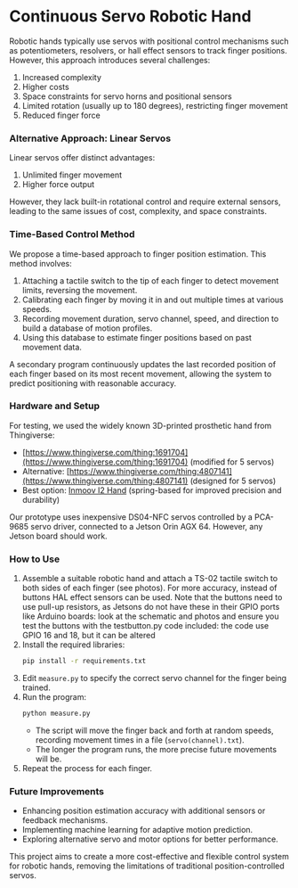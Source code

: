 # Continuous Servo Robotic Hand

Robotic hands typically use servos with positional control mechanisms such as potentiometers, resolvers, or hall effect sensors to track finger positions. However, this approach introduces several challenges:

1. Increased complexity
2. Higher costs
3. Space constraints for servo horns and positional sensors
4. Limited rotation (usually up to 180 degrees), restricting finger movement
5. Reduced finger force

### Alternative Approach: Linear Servos
Linear servos offer distinct advantages:

1. Unlimited finger movement
2. Higher force output

However, they lack built-in rotational control and require external sensors, leading to the same issues of cost, complexity, and space constraints.

### Time-Based Control Method
We propose a time-based approach to finger position estimation. This method involves:

1. Attaching a tactile switch to the tip of each finger to detect movement limits, reversing the movement.
2. Calibrating each finger by moving it in and out multiple times at various speeds.
3. Recording movement duration, servo channel, speed, and direction to build a database of motion profiles.
4. Using this database to estimate finger positions based on past movement data.

A secondary program continuously updates the last recorded position of each finger based on its most recent movement, allowing the system to predict positioning with reasonable accuracy.

### Hardware and Setup
For testing, we used the widely known 3D-printed prosthetic hand from Thingiverse:
- [https://www.thingiverse.com/thing:1691704](https://www.thingiverse.com/thing:1691704) (modified for 5 servos)
- Alternative: [https://www.thingiverse.com/thing:4807141](https://www.thingiverse.com/thing:4807141) (designed for 5 servos)
- Best option: [Inmoov I2 Hand](https://inmoov.fr/hand-i2/) (spring-based for improved precision and durability)

Our prototype uses inexpensive DS04-NFC servos controlled by a PCA-9685 servo driver, connected to a Jetson Orin AGX 64. However, any Jetson board should work.

### How to Use
1. Assemble a suitable robotic hand and attach a TS-02 tactile switch to both sides of each finger (see photos). For more accuracy, instead of buttons HAL effect sensors can be used. Note that the buttons need to use pull-up resistors, as Jetsons do not have these in their GPIO ports like Arduino boards: look at the schematic and photos and ensure you test the buttons with the testbutton.py code included: the code use GPIO 16 and 18, but it can be altered 
2. Install the required libraries:
   ```sh
   pip install -r requirements.txt
   ```
3. Edit `measure.py` to specify the correct servo channel for the finger being trained.
4. Run the program:
   ```sh
   python measure.py
   ```
   - The script will move the finger back and forth at random speeds, recording movement times in a file (`servo(channel).txt`).
   - The longer the program runs, the more precise future movements will be.
5. Repeat the process for each finger.

### Future Improvements
- Enhancing position estimation accuracy with additional sensors or feedback mechanisms.
- Implementing machine learning for adaptive motion prediction.
- Exploring alternative servo and motor options for better performance.

This project aims to create a more cost-effective and flexible control system for robotic hands, removing the limitations of traditional position-controlled servos.

